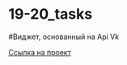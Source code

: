 # 19-20_tasks

#Виджет, основанный на Api Vk

<a href='https://valeryvigovskaya.github.io/19-20_tasks/'>Ссылка на проект</a>
